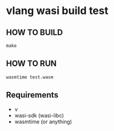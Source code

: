 # vlang wasi build test

## HOW TO BUILD

```
make
```

## HOW TO RUN

```
wasmtime test.wasm
```

## Requirements

- v
- wasi-sdk (wasi-libc)
- wasmtime (or anything)
